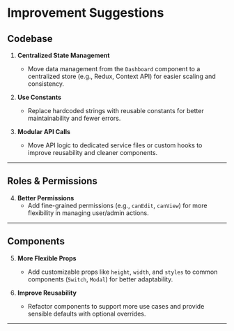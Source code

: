 # Improvement Suggestions

## Codebase

1. **Centralized State Management**

   - Move data management from the `Dashboard` component to a centralized store (e.g., Redux, Context API) for easier scaling and consistency.

2. **Use Constants**

   - Replace hardcoded strings with reusable constants for better maintainability and fewer errors.

3. **Modular API Calls**
   - Move API logic to dedicated service files or custom hooks to improve reusability and cleaner components.

---

## Roles & Permissions

4. **Better Permissions**
   - Add fine-grained permissions (e.g., `canEdit`, `canView`) for more flexibility in managing user/admin actions.

---

## Components

5. **More Flexible Props**

   - Add customizable props like `height`, `width`, and `styles` to common components (`Switch`, `Modal`) for better adaptability.

6. **Improve Reusability**
   - Refactor components to support more use cases and provide sensible defaults with optional overrides.

---
